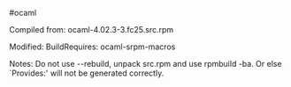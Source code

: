 #ocaml

Compiled from: ocaml-4.02.3-3.fc25.src.rpm

Modified: BuildRequires:  ocaml-srpm-macros

Notes: Do not use --rebuild, unpack src.rpm and use rpmbuild -ba. Or else `Provides:' will not be generated correctly.
